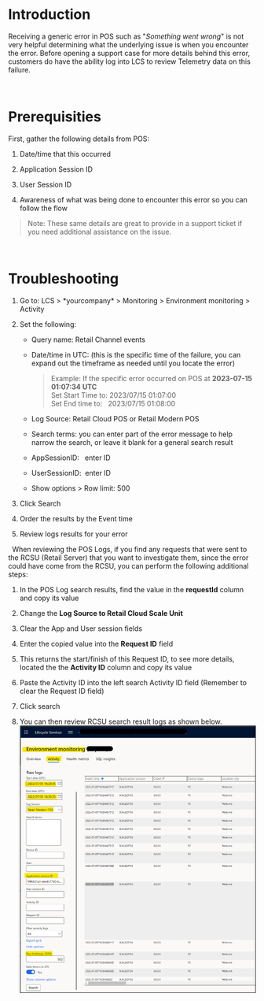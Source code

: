 
 # Introduction
 Receiving a generic error in POS such as "*Something went wrong*" is not very helpful determining what the underlying issue is when you encounter the error. Before opening a support case for more details behind this error, customers do have the ability log into LCS to review Telemetry data on this failure.

 
# Prerequisities
First, gather the following details from POS:

1.  Date/time that this occurred

2.  Application Session ID

3.  User Session ID

4.  Awareness of what was being done to encounter this error so you can follow the flow

> Note: These same details are great to provide in a support ticket if you need additional assistance on the issue.

 
# Troubleshooting 
1. Go to: LCS &gt; \*yourcompany\* &gt; Monitoring &gt; Environment monitoring &gt; Activity
2. Set the following:
     - Query name: Retail Channel events
     - Date/time in UTC: (this is the specific time of the failure, you can expand out the timeframe as needed until you locate the error)
       > Example:  If the specific error occurred on POS at **2023-07-15 01:07:34 UTC**    
       > Set Start Time to:  2023/07/15 01:07:00  
       > Set End time to:   2023/07/15 01:08:00

    - Log Source: Retail Cloud POS or Retail Modern POS
    - Search terms: you can enter part of the error message to help narrow the search, or leave it blank for a general search result
    - AppSessionID:   enter ID
    - UserSessionID:  enter ID
    - Show options &gt; Row limit: 500

3. Click Search

4. Order the results by the Event time

5. Review logs results for your error

 
When reviewing the POS Logs, if you find any requests that were sent to the RCSU (Retail Server) that you want to investigate them, since the error could have come from the RCSU, you can perform the following additional steps:

1. In the POS Log search results, find the value in the **requestId** column and copy its value

2. Change the **Log Source to Retail Cloud Scale Unit**

3. Clear the App and User session fields

4. Enter the copied value into the **Request ID** field

5. This returns the start/finish of this Request ID, to see more details, located the the **Activity ID** column and copy its value
6. Paste the Activity ID into the left search Activity ID field (Remember to clear the Request ID field)
7. Click search
8. You can then review RCSU search result logs as shown below. 
![Image showing Environment Monitoring Search results](Example-of-environment-monitoring-search-results.png)
